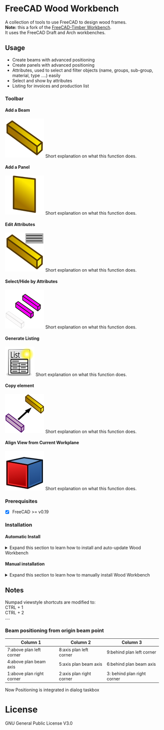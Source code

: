 # FreeCAD Wood Workbench

A collection of tools to use FreeCAD to design wood frames.  
**Note:** this a fork of the [FreeCAD-Timber Workbench][Timber-Workbench].  
It uses the FreeCAD Draft and Arch workbenches.

[Timber-Workbench]: https://github.com/j-wiedemann/FreeCAD-Timber/

## Usage
- Create beams with advanced positioning
- Create panels with advanced positioning
- Attributes, used to select and filter objects (name, groups, sub-group, material, type ....) easily
- Select and show by attributes
- Listing for invoices and production list

### Toolbar

#### Add a Beam

![WFrameBeam](Resources/icons/WFrameBeam.svg) Short explanation on what this function does.

#### Add a Panel

![WFramePanel](Resources/icons/WFramePanel.svg) Short explanation on what this function does.

#### Edit Attributes

![WFAttrEdit](Resources/icons/WFEditAttr.svg) Short explanation on what this function does.

#### Select/Hide by Attributes

![WFSelectAttr](Resources/icons/WFSelectAttr.svg) Short explanation on what this function does.

#### Generate Listing

![WFrame_Listing](Resources/icons/WFrame_Listing.svg) Short explanation on what this function does.

#### Copy element

![WFCopy](Resources/icons/WFCopy.svg) Short explanation on what this function does.

#### Align View from Current Workplane

![AlignViewWPlane](Resources/icons/AlignViewWPlane.svg) Short explanation on what this function does.


### Prerequisites
- [x] FreeCAD >= v0.19

### Installation

#### Automatic Install
<details>
  <summary>Expand this section to learn how to install and auto-update Wood Workbench</summary>
  
Use FreeCAD's built-in Addon-Manager. It requires a one-time setup and then updates seamlessly afterwards.
1. Start FreeCAD
2. Go to **Tools > Addon Manager**  
3. Click on the _Configure_ button in the top right corner
4. Select the checkbox to _Automatically check for updates at start_
5. Add the Wood Workbench Github repo address in to the _Custom repositories (one per line)_ text box:  
`https://github.com/JeromeL63/Wood-Frame`
6. Press **OK**
7. Restart FreeCAD  
Result: You should see the Wood Workbench available in the Workbench drop-down menu.
</details>

#### Manual installation
<details>
  <summary>Expand this section to learn how to manually install Wood Workbench</summary>

```bash
cd ~/.FreeCAD/Mod
git clone https://github.com/JeromeL63/Wood-Frame
```

**Note:** To stay up-to-date with FreeCAD Wood Workench:  
```bash
cd ~/.FreeCAD/Mod
git fetch
```

**Note:** Make sure to restart FreeCAD after you install or update the Wood Workbench.
</details>

## Notes
Numpad viewstyle shortcuts are modified to:  
CTRL + 1  
CTRL + 2  
....  

### Beam positioning from origin beam point


Column 1 | Column 2 | Column 3 
--------------------------|--------------------------|---------------------------
7:above plan left corner | 8:axis  plan left corner | 9:behind plan left corner
4:above plan beam axis  | 5:axis plan beam axis | 6:behind plan beam axis
1:above plan right corner | 2:axis plan right corner | 3: behind plan right corner

Now Positioning is integrated in dialog taskbox

# License
GNU General Public License V3.0
